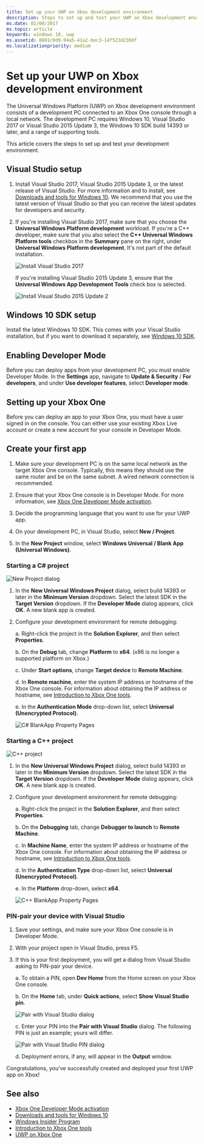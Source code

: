 ```yaml
---
title: Set up your UWP on Xbox development environment
description: Steps to set up and test your UWP on Xbox development environment.
ms.date: 02/08/2017
ms.topic: article
keywords: windows 10, uwp
ms.assetid: 8801c0d9-94a5-41a2-bec3-14f523d230df
ms.localizationpriority: medium
---
```

# Set up your UWP on Xbox development environment

The Universal Windows Platform (UWP) on Xbox development environment consists of a development PC connected to an Xbox One console through a local network.
The development PC requires Windows 10, Visual Studio 2017 or Visual Studio 2015 Update 3, the Windows 10 SDK build 14393 or later, and a range of supporting tools.


This article covers the steps to set up and test your development environment.

## Visual Studio setup

1. Install Visual Studio 2017, Visual Studio 2015 Update 3, or the latest release of Visual Studio. For more information and to install, see [Downloads and tools for Windows 10](https://dev.windows.com/downloads). We recommend that you use the latest version of Visual Studio so that you can receive the latest updates for developers and security.

2. If you're installing Visual Studio 2017, make sure that you choose the **Universal Windows Platform development** workload. If you're a C++ developer, make sure that you also select the **C++ Universal Windows Platform tools** checkbox in the **Summary** pane on the right, under **Universal Windows Platform development**. It's not part of the default installation.

    ![Install Visual Studio 2017](images/development-environment-setup-1.png)

    If you're installing Visual Studio 2015 Update 3, ensure that the **Universal Windows App Development Tools** check box is selected.

    ![Install Visual Studio 2015 Update 2](images/vs_install_tools.png)

## Windows 10 SDK setup

Install the latest Windows 10 SDK. This comes with your Visual Studio installation, but if you want to download it separately, see [Windows 10 SDK](https://developer.microsoft.com/windows/downloads/windows-10-sdk).


## Enabling Developer Mode

Before you can deploy apps from your development PC, you must enable Developer Mode. In the **Settings** app, navigate to **Update & Security** / **For developers**, and under **Use developer features**, select **Developer mode**.

## Setting up your Xbox One

Before you can deploy an app to your Xbox One, you must have a user signed in on the console. 
You can either use your existing Xbox Live account or create a new account for your console in Developer Mode. 

## Create your first app

1. Make sure your development PC is on the same local network as the target Xbox One console. Typically, this means they should use the same router and be on the same subnet. A wired network connection is recommended.

2. Ensure that your Xbox One console is in Developer Mode.  For more information, see [Xbox One Developer Mode activation](devkit-activation.md).

3. Decide the programming language that you want to use for your UWP app.

4. On your development PC, in Visual Studio, select **New / Project**.

5. In the **New Project** window, select **Windows Universal / Blank App (Universal Windows)**.

### Starting a C# project

  ![New Project dialog](images/development-environment-setup-2.png)

1. In the **New Universal Windows Project** dialog, select build 14393 or later in the **Minimum Version** dropdown. Select the latest SDK in the **Target Version** dropdown. If the **Developer Mode** dialog appears, click **OK**. A new blank app is created.

2. Configure your development environment for remote debugging:

    a. Right-click the project in the **Solution Explorer**, and then select **Properties**.

    b. On the **Debug** tab, change **Platform** to **x64**. (x86 is no longer a supported platform on Xbox.)

    c. Under **Start options**, change **Target device** to **Remote Machine**.

    d. In **Remote machine**, enter the system IP address or hostname of the Xbox One console. For information about obtaining the IP address or hostname, see [Introduction to Xbox One tools](introduction-to-xbox-tools.md).

    e. In the **Authentication Mode** drop-down list, select **Universal (Unencrypted Protocol)**.

    ![C# BlankApp Property Pages](images/vs_remote.jpg)

### Starting a C++ project

  ![C++ project](images/development-environment-setup-3.png)

1. In the **New Universal Windows Project** dialog, select build 14393 or later in the **Minimum Version** dropdown. Select the latest SDK in the **Target Version** dropdown. If the **Developer Mode** dialog appears, click **OK**. A new blank app is created.

2. Configure your development environment for remote debugging:

   a. Right-click the project in the **Solution Explorer**, and then select **Properties**.

   b. On the **Debugging** tab, change **Debugger to launch** to **Remote Machine**.

   c. In **Machine Name**, enter the system IP address or hostname of the Xbox One console. For information about obtaining the IP address or hostname, see [Introduction to Xbox One tools](introduction-to-xbox-tools.md).

   d. In the **Authentication Type** drop-down list, select **Universal (Unencrypted Protocol)**.

   e. In the **Platform** drop-down, select **x64**.

    ![C++ BlankApp Property Pages](images/development-environment-setup-4.png)

### PIN-pair your device with Visual Studio

1. Save your settings, and make sure your Xbox One console is in Developer Mode.

2. With your project open in Visual Studio, press F5.

3. If this is your first deployment, you will get a dialog from Visual Studio asking to PIN-pair your device.

    a. To obtain a PIN, open **Dev Home** from the Home screen on your Xbox One console.

    b. On the **Home** tab, under **Quick actions**, select **Show Visual Studio pin**.
  
    ![Pair with Visual Studio dialog](images/development-environment-setup-5.png)

    c. Enter your PIN into the **Pair with Visual Studio** dialog. The following PIN is just an example; yours will differ.

    ![Pair with Visual Studio PIN dialog](images/devhome_pin.png)

    d. Deployment errors, if any, will appear in the **Output** window.

Congratulations, you've successfully created and deployed your first UWP app on Xbox!

## See also
- [Xbox One Developer Mode activation](devkit-activation.md)  
- [Downloads and tools for Windows 10](https://dev.windows.com/downloads)  
- [Windows Insider Program](http://go.microsoft.com/fwlink/?LinkId=780552)  
- [Introduction to Xbox One tools](introduction-to-xbox-tools.md) 
- [UWP on Xbox One](index.md)